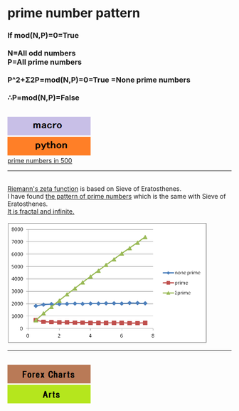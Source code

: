 # prime number pattern

<h3>
If mod(N,P)=0=True 
<br><br>
N=All odd numbers 
<br>
P=All prime numbers 
<br><br>
P^2+Σ2P=mod(N,P)=0=True 
=None prime numbers 
<br><br>
∴P=mod(N,P)=False
</h3>
<br>
<a href="https://vf73ew.blogspot.com/2015/04/p2-2p.html"><img src="zzz.png"></a>
<br>
<a href="https://github.com/27dvz3279/prime2011/blob/master/Prime%20Numbers%20in%2050.ipynb"><img src="qqq.png"></a>
<br>
<a href="https://github.com/27dvz3279/prime2011/blob/master/Prime%20Numbers%20in%20500.ipynb">prime numbers in 500</a>
<hr>
<br>
<a href="http://vf73ew.blogspot.jp/2011/01/riemanns-zeta-function.html">Riemann's zeta function</a> is based on Sieve of Eratosthenes.
<br>
I have found <a href="http://vf73ew.blogspot.jp/2011/01/the-pattern-of-prime-numbers.html">the pattern of prime numbers</a> which is the same with Sieve of Eratosthenes.
<br>
<a href="https://github.com/27dvz3279/prime2011/blob/master/prp1.pdf">It is fractal and infinite.</a> 
<br><br>
<img src="https://github.com/27dvz3279/prime2011/blob/master/prgla.png">
<br>
<hr>
<br>
<a href="https://github.com/27dvz3279/fx"><img src="fff.png"></a>
<br>
<a href="https://github.com/27dvz3279/arts"><img src="uuu.png"></a>
